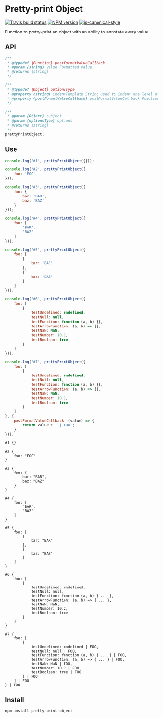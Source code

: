 # Pretty-print Object

[![Travis build status](http://img.shields.io/travis/gajus/pretty-print-object/master.svg?style=flat-square)](https://travis-ci.org/gajus/pretty-print-object)
[![NPM version](http://img.shields.io/npm/v/pretty-print-object.svg?style=flat-square)](https://www.npmjs.com/package/pretty-print-object)
[![js-canonical-style](https://img.shields.io/badge/code%20style-canonical-brightgreen.svg?style=flat-square)](https://github.com/gajus/canonical)

Function to pretty-print an object with an ability to annotate every value.

## API

```js
/**
 * @typedef {Function} postFormatValueCallback
 * @param {string} value Formatted value.
 * @returns {string}
 */

/**
 * @typedef {Object} optionsType
 * @property {string} indentTemplate String used to indent one level of code (default: '    ').
 * @property {postFormatValueCallback} postFormatValueCallback Function used to annotate a value.
 */

/**
 * @param {Object} subject
 * @param {optionsType} options
 * @returns {string}
 */
prettyPrintObject;
```

## Use

```js
console.log('#1', prettyPrintObject({}));

console.log('#2', prettyPrintObject({
    foo: 'FOO'
}));

console.log('#3', prettyPrintObject({
    foo: {
        bar: 'BAR',
        baz: 'BAZ'
    }
}));

console.log('#4', prettyPrintObject({
    foo: [
        'BAR',
        'BAZ'
    ]
}));

console.log('#5', prettyPrintObject({
    foo: [
        {
            bar: 'BAR'
        },
        {
            baz: 'BAZ'
        }
    ]
}));

console.log('#6', prettyPrintObject({
    foo: [
        {
            testUndefined: undefined,
            testNull: null,
            testFunction: function (a, b) {},
            testArrowFunction: (a, b) => {},
            testNaN: NaN,
            testNumber: 10.2,
            testBoolean: true
        }
    ]
}));

console.log('#7', prettyPrintObject({
    foo: [
        {
            testUndefined: undefined,
            testNull: null,
            testFunction: function (a, b) {},
            testArrowFunction: (a, b) => {},
            testNaN: NaN,
            testNumber: 10.2,
            testBoolean: true
        }
    ]
}, {
    postFormatValueCallback: (value) => {
        return value + ' | FOO';
    }
}));

```

```
#1 {}

#2 {
    foo: "FOO"
}

#3 {
    foo: {
        bar: "BAR",
        baz: "BAZ"
    }
}

#4 {
    foo: [
        "BAR",
        "BAZ"
    ]
}

#5 {
    foo: [
        {
            bar: "BAR"
        },
        {
            baz: "BAZ"
        }
    ]
}

#6 {
    foo: [
        {
            testUndefined: undefined,
            testNull: null,
            testFunction: function (a, b) { ... },
            testArrowFunction: (a, b) => { ... },
            testNaN: NaN,
            testNumber: 10.2,
            testBoolean: true
        }
    ]
}

#7 {
    foo: [
        {
            testUndefined: undefined | FOO,
            testNull: null | FOO,
            testFunction: function (a, b) { ... } | FOO,
            testArrowFunction: (a, b) => { ... } | FOO,
            testNaN: NaN | FOO,
            testNumber: 10.2 | FOO,
            testBoolean: true | FOO
        } | FOO
    ] | FOO
} | FOO
```

## Install

```sh
npm install pretty-print-object
```
